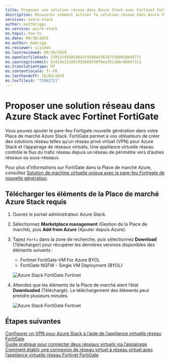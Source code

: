 ```yaml
---
title: Proposer une solution réseau dans Azure Stack avec Fortinet FortiGate | Microsoft Docs
description: Découvrez comment activer la solution réseau dans Azure Stack avec Fortinet FortiGate
services: azure-stack
author: mattbriggs
ms.service: azure-stack
ms.topic: how-to
ms.date: 09/30/2019
ms.author: mabrigg
ms.reviewer: sijuman
ms.lastreviewed: 09/30/2019
ms.openlocfilehash: 27012c491054043f45004d76787538091864577c
ms.sourcegitcommit: b2d19e12a50195bb8925879ee75c186c9604f313
ms.translationtype: HT
ms.contentlocale: fr-FR
ms.lasthandoff: 10/04/2019
ms.locfileid: "71962711"
---
```

# <a name="offer-a-network-solution-in-azure-stack-with-fortinet-fortigate"></a>Proposer une solution réseau dans Azure Stack avec Fortinet FortiGate

Vous pouvez ajouter le pare-feu Fortigate nouvelle génération dans votre Place de marché Azure Stack. FortiGate permet à vos utilisateurs de créer des solutions réseau telles qu’un réseau privé virtuel (VPN) pour Azure Stack et l’appairage de réseaux virtuels. Une appliance virtuelle réseau contrôle le flux du trafic réseau depuis un réseau de périmètre vers d’autres réseaux ou sous-réseaux. 

Pour plus d’informations sur FortiGate dans la Place de marché Azure, consultez [Solution de machine virtuelle unique avec le pare-feu Fortigate de nouvelle génération](https://azuremarketplace.microsoft.com/marketplace/apps/fortinet.fortinet-FortiGate-singlevm).

## <a name="download-the-required-azure-stack-marketplace-items"></a>Télécharger les éléments de la Place de marché Azure Stack requis

1.  Ouvrez le portail administrateur Azure Stack.

2.  Sélectionnez **Marketplace management** (Gestion de la Place de marché), puis **Add from Azure** (Ajouter depuis Azure).

3. Tapez `Forti` dans la zone de recherche, puis sélectionnez **Download** (Télécharger) pour récupérer les dernières versions disponibles des éléments suivants : 
    - Fortinet FortiGate-VM For Azure BYOL
    - FortiGate NGFW - Single VM Deployment (BYOL)

    ![Azure Stack FortiGate Fortinet](./media/azure-stack-network-solutions-enable/azure-stack-marketplace-FortiGate-fortinet.png)

2.  Attendez que les éléments de la Place de marché aient l’état **Downloaded** (Téléchargé). Le téléchargement des éléments peut prendre plusieurs minutes.

    ![Azure Stack FortiGate Fortinet](./media/azure-stack-network-solutions-enable/image4.png)

## <a name="next-steps"></a>Étapes suivantes

[Configurer un VPN pour Azure Stack à l’aide de l’appliance virtuelle réseau FortiGate](../user/azure-stack-network-howto-vnet-to-onprem.md)  
[Guide pratique pour connecter deux réseaux virtuels via l’appairage](../user/azure-stack-network-howto-vnet-to-vnet.md)  
[Comment établir une connexion de réseau virtuel à réseau virtuel avec l’appliance virtuelle réseau Fortinet FortiGate](../user/azure-stack-network-howto-vnet-to-vnet-stacks.md)  
